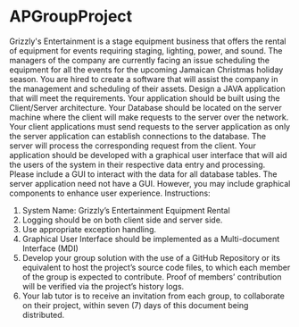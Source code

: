 # APGroupProject
Grizzly's Entertainment is a stage equipment business that offers the rental of equipment
for events requiring staging, lighting, power, and sound. The managers of the company
are currently facing an issue scheduling the equipment for all the events for the upcoming
Jamaican Christmas holiday season. You are hired to create a software that will assist the
company in the management and scheduling of their assets.
Design a JAVA application that will meet the requirements. Your application should be
built using the Client/Server architecture. Your Database should be located on
the server machine where the client will make requests to the server over the network.
Your client applications must send requests to the server application as only the server
application can establish connections to the database. The server will process the
corresponding request from the client. Your application should be developed with a
graphical user interface that will aid the users of the system in their respective data
entry and processing. Please include a GUI to interact with the data for all
database tables. The server application need not have a GUI. However, you may include
graphical components to enhance user experience.
Instructions:
1. System Name: Grizzly’s Entertainment Equipment Rental
2. Logging should be on both client side and server side.
3. Use appropriate exception handling.
4. Graphical User Interface should be implemented as a Multi-document Interface
(MDI)
5. Develop your group solution with the use of a GitHub Repository or its equivalent
to host the project’s source code files, to which each member of the group is
expected to contribute. Proof of members’ contribution will be verified via the
project’s history logs.
6. Your lab tutor is to receive an invitation from each group, to collaborate on their
project, within seven (7) days of this document being distributed.

